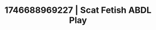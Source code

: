 ---
categories:
- Skin-to-skin fantasy
- Dirty inner voice
- AI-generated
- Punk lovers
- Soft bondage
- Erotic tension build
- ASMR
- Cosplay
image: /assets/images/1746688969227.jpg
layout: post
seo:
  description: Featured content with sensual Scat Fetish, ABDL Play. HD images available.
  keywords: Scat Fetish, ABDL Play
  og_image: /assets/images/1746688969227.jpg
  schema_type: VisualArtwork
tags:
- ABDL Play
- Scat Fetish
- '#1746688969227'
title: 1746688969227 | Scat Fetish ABDL Play
---